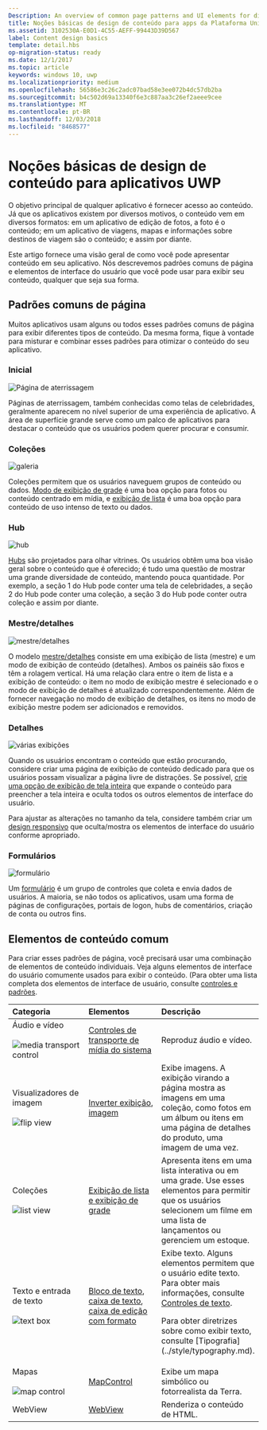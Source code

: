 ```yaml
---
Description: An overview of common page patterns and UI elements for displaying content in your UWP app.
title: Noções básicas de design de conteúdo para apps da Plataforma Universal do Windows (UWP)
ms.assetid: 3102530A-E0D1-4C55-AEFF-99443D39D567
label: Content design basics
template: detail.hbs
op-migration-status: ready
ms.date: 12/1/2017
ms.topic: article
keywords: windows 10, uwp
ms.localizationpriority: medium
ms.openlocfilehash: 56586e3c26c2adc07bad58e3ee072b4dc57db2ba
ms.sourcegitcommit: b4c502d69a13340f6e3c887aa3c26ef2aeee9cee
ms.translationtype: MT
ms.contentlocale: pt-BR
ms.lasthandoff: 12/03/2018
ms.locfileid: "8468577"
---
```

# <a name="content-design-basics-for-uwp-apps"></a>Noções básicas de design de conteúdo para aplicativos UWP

O objetivo principal de qualquer aplicativo é fornecer acesso ao conteúdo. Já que os aplicativos existem por diversos motivos, o conteúdo vem em diversos formatos: em um aplicativo de edição de fotos, a foto é o conteúdo; em um aplicativo de viagens, mapas e informações sobre destinos de viagem são o conteúdo; e assim por diante. 

Este artigo fornece uma visão geral de como você pode apresentar conteúdo em seu aplicativo. Nós descrevemos padrões comuns de página e elementos de interface do usuário que você pode usar para exibir seu conteúdo, qualquer que seja sua forma.

## <a name="common-page-patterns"></a>Padrões comuns de página

Muitos aplicativos usam alguns ou todos esses padrões comuns de página para exibir diferentes tipos de conteúdo. Da mesma forma, fique à vontade para misturar e combinar esses padrões para otimizar o conteúdo do seu aplicativo.

### <a name="landing"></a>Inicial

![Página de aterrissagem](images/content-basics/hero-screen.png)

Páginas de aterrissagem, também conhecidas como telas de celebridades, geralmente aparecem no nível superior de uma experiência de aplicativo. A área de superfície grande serve como um palco de aplicativos para destacar o conteúdo que os usuários podem querer procurar e consumir.

### <a name="collections"></a>Coleções

![galeria](images/content-basics/gridview.png)

Coleções permitem que os usuários naveguem grupos de conteúdo ou dados. [Modo de exibição de grade](../controls-and-patterns/item-templates-gridview.md) é uma boa opção para fotos ou conteúdo centrado em mídia, e [exibição de lista](../controls-and-patterns/item-templates-listview.md) é uma boa opção para conteúdo de uso intenso de texto ou dados.

### <a name="hub"></a>Hub

![hub](images/content-basics/hub.png)

[Hubs](../controls-and-patterns/hub.md) são projetados para olhar vitrines. Os usuários obtêm uma boa visão geral sobre o conteúdo que é oferecido; é tudo uma questão de mostrar uma grande diversidade de conteúdo, mantendo pouca quantidade. Por exemplo, a seção 1 do Hub pode conter uma tela de celebridades, a seção 2 do Hub pode conter uma coleção, a seção 3 do Hub pode conter outra coleção e assim por diante.

### <a name="masterdetail"></a>Mestre/detalhes

![mestre/detalhes](images/content-basics/master-detail.png)

O modelo [mestre/detalhes](../controls-and-patterns/master-details.md) consiste em uma exibição de lista (mestre) e um modo de exibição de conteúdo (detalhes). Ambos os painéis são fixos e têm a rolagem vertical. Há uma relação clara entre o item de lista e a exibição de conteúdo: o item no modo de exibição mestre é selecionado e o modo de exibição de detalhes é atualizado correspondentemente. Além de fornecer navegação no modo de exibição de detalhes, os itens no modo de exibição mestre podem ser adicionados e removidos.

### <a name="details"></a>Detalhes

![várias exibições](images/multi-view.png)

Quando os usuários encontram o conteúdo que estão procurando, considere criar uma página de exibição de conteúdo dedicado para que os usuários possam visualizar a página livre de distrações. Se possível, [crie uma opção de exibição de tela inteira](../layout/show-multiple-views.md) que expande o conteúdo para preencher a tela inteira e oculta todos os outros elementos de interface do usuário. 

Para ajustar as alterações no tamanho da tela, considere também criar um [design responsivo](design-and-ui-intro.md) que oculta/mostra os elementos de interface do usuário conforme apropriado.

### <a name="forms"></a>Formulários
![formulário](images/content-basics/forms.png)

Um [formulário](../controls-and-patterns/forms.md) é um grupo de controles que coleta e envia dados de usuários. A maioria, se não todos os aplicativos, usam uma forma de páginas de configurações, portais de logon, hubs de comentários, criação de conta ou outros fins. 

## <a name="common-content-elements"></a>Elementos de conteúdo comum

Para criar esses padrões de página, você precisará usar uma combinação de elementos de conteúdo individuais. Veja alguns elementos de interface do usuário comumente usados para exibir o conteúdo. (Para obter uma lista completa dos elementos de interface de usuário, consulte [controles e padrões](../controls-and-patterns/index.md).

<div class="mx-responsive-img">
<table>
<colgroup>
<col width="33%" />
<col width="33%" />
<col width="33%" />
</colgroup>
<thead>
<tr class="header">
<th align="left">Categoria</th>
<th align="left">Elementos</th>
<th align="left">Descrição</th>
</tr>
</thead>
<tbody>
<tr class="odd">
<td align="left">Áudio e vídeo<br/><br/>
    <img src="images/content-basics/media-transport.png" alt="media transport control" /></td>
<td align="left"><a href="../controls-and-patterns/media-playback.md">Controles de transporte de mídia do sistema</a></td>
<td align="left">Reproduz áudio e vídeo.</td>
</tr>
<tr class="even">
<td align="left">Visualizadores de imagem<br/><br/>
    <img src="images/content-basics/flipview.jpg" alt="flip view" /></td>
<td align="left"><a href="../controls-and-patterns/flipview.md">Inverter exibição</a>, <a href="../controls-and-patterns/images-imagebrushes.md">imagem</a></td>
<td align="left">Exibe imagens. A exibição virando a página mostra as imagens em uma coleção, como fotos em um álbum ou itens em uma página de detalhes do produto, uma imagem de uma vez.</td>
</tr>
<tr class="odd">
<td align="left">Coleções <br/><br/>
    <img src="images/content-basics/listview.png" alt="list view" /></td>
<td align="left"><a href="../controls-and-patterns/lists.md">Exibição de lista e exibição de grade</a></td>
<td align="left">Apresenta itens em uma lista interativa ou em uma grade. Use esses elementos para permitir que os usuários selecionem um filme em uma lista de lançamentos ou gerenciem um estoque.</td>
</tr>
<tr class="even">
<td align="left">Texto e entrada de texto <br/><br/>
    <img src="images/content-basics/textbox.png" alt="text box" /></td>
<td align="left"><p><a href="../controls-and-patterns/text-block.md">Bloco de texto</a>, <a href="../controls-and-patterns/text-box.md">caixa de texto</a>, <a href="../controls-and-patterns/rich-edit-box.md">caixa de edição com formato</a></p>
</td>
<td align="left">Exibe texto. Alguns elementos permitem que o usuário edite texto. Para obter mais informações, consulte <a href="../controls-and-patterns/text-controls.md">Controles de texto</a>.
<p>Para obter diretrizes sobre como exibir texto, consulte [Tipografia](../style/typography.md).</p>
</td>
</tr>
<tr class="odd">
<td align="left">Mapas<br/><br/>
    <img src="images/content-basics/mapcontrol.png" alt="map control" /></td>
<td align="left"><a href="../../maps-and-location/display-maps.md">MapControl</a></td>
<td align="left">Exibe um mapa simbólico ou fotorrealista da Terra.</td>
</tr>
<tr class="even">
<td align="left">WebView</td>
<td align="left"><a href="../controls-and-patterns/web-view.md">WebView</a></td>
<td align="left">Renderiza o conteúdo de HTML.</td>
</tr>
</tbody>
</table>
</div>
